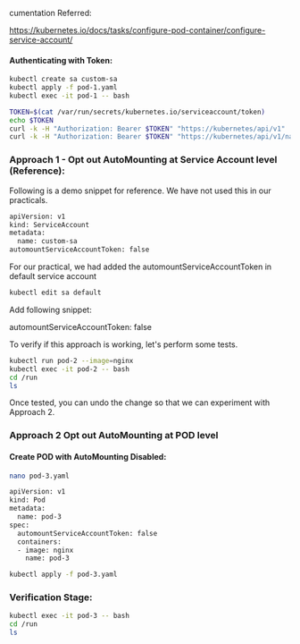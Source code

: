 
cumentation Referred:

https://kubernetes.io/docs/tasks/configure-pod-container/configure-service-account/

#### Authenticating with Token:
```sh
kubectl create sa custom-sa
kubectl apply -f pod-1.yaml
kubectl exec -it pod-1 -- bash
```
```sh
TOKEN=$(cat /var/run/secrets/kubernetes.io/serviceaccount/token)
echo $TOKEN
curl -k -H "Authorization: Bearer $TOKEN" "https://kubernetes/api/v1"
curl -k -H "Authorization: Bearer $TOKEN" "https://kubernetes/api/v1/namespaces"
```

### Approach 1 - Opt out AutoMounting at Service Account level (Reference):

Following is a demo snippet for reference. We have not used this in our practicals.
```sh
apiVersion: v1
kind: ServiceAccount
metadata:
  name: custom-sa
automountServiceAccountToken: false
```

For our practical, we had added the automountServiceAccountToken in default service account
```sh
kubectl edit sa default
```
Add following snippet:

automountServiceAccountToken: false

To verify if this approach is working, let's perform some tests.
```sh
kubectl run pod-2 --image=nginx
kubectl exec -it pod-2 -- bash
cd /run
ls
```
Once tested, you can undo the change so that we can experiment with Approach 2.

### Approach 2 Opt out AutoMounting at POD level

#### Create POD with AutoMounting Disabled:

```sh
nano pod-3.yaml
```
```sh
apiVersion: v1
kind: Pod
metadata:
  name: pod-3
spec:
  automountServiceAccountToken: false
  containers:
  - image: nginx
    name: pod-3
```
```sh
kubectl apply -f pod-3.yaml
```

### Verification Stage:

```sh
kubectl exec -it pod-3 -- bash
cd /run
ls
```


